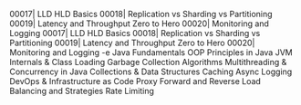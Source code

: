 00017| LLD HLD Basics
00018| Replication vs Sharding vs Partitioning
00019| Latency and Throughput Zero to Hero
00020| Monitoring and Logging
00017| LLD HLD Basics
00018| Replication vs Sharding vs Partitioning
00019| Latency and Throughput Zero to Hero
00020| Monitoring and Logging
-e 
Java Fundamentals
OOP Principles in Java
JVM Internals & Class Loading
Garbage Collection Algorithms
Multithreading & Concurrency in Java
Collections & Data Structures
Caching
Async Logging
DevOps & Infrastructure as Code
Proxy Forward and Reverse
Load Balancing and Strategies
Rate Limiting
